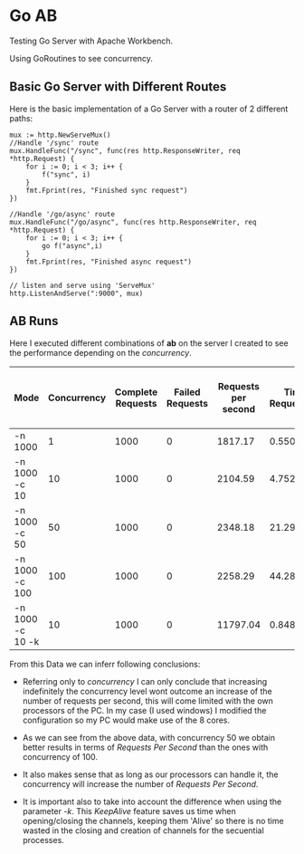 # Go AB

Testing Go Server with Apache Workbench.

Using GoRoutines to see concurrency.

## Basic Go Server with Different Routes

Here is the basic implementation of a Go Server with a router of 2 different paths:

    mux := http.NewServeMux()
    //Handle '/sync' route
    mux.HandleFunc("/sync", func(res http.ResponseWriter, req *http.Request) {
    	for i := 0; i < 3; i++ {
    		f("sync", i)
    	}
    	fmt.Fprint(res, "Finished sync request")
    })

    //Handle '/go/async' route
    mux.HandleFunc("/go/async", func(res http.ResponseWriter, req *http.Request) {
    	for i := 0; i < 3; i++ {
    		go f("async",i)
    	}
    	fmt.Fprint(res, "Finished async request")
    })

    // listen and serve using 'ServeMux'
    http.ListenAndServe(":9000", mux)

## AB Runs

Here I executed different combinations of **ab** on the server I created to see the performance depending on the _concurrency_.

| Mode             | Concurrency | Complete Requests | Failed Requests | Requests per second | Time per Request(mean) | TPR (mean, across all concurrent requests) |
| ---------------- | ----------- | ----------------- | --------------- | ------------------- | ---------------------- | ------------------------------------------ |
| -n 1000          | 1           | 1000              | 0               | 1817.17             | 0.550                  | 0.550                                      |
| -n 1000 -c 10    | 10          | 1000              | 0               | 2104.59             | 4.752                  | 0.475                                      |
| -n 1000 -c 50    | 50          | 1000              | 0               | 2348.18             | 21.293                 | 0.426                                      |
| -n 1000 -c 100   | 100         | 1000              | 0               | 2258.29             | 44.281                 | 0.443                                      |
| -n 1000 -c 10 -k | 10          | 1000              | 0               | 11797.04            | 0.848                  | 0.085                                      |

From this Data we can inferr following conclusions:

- Referring only to _concurrency_ I can only conclude that increasing indefinitely the concurrency level wont outcome an increase of the number of requests per second, this will come limited with the own processors of the PC. In my case (I used windows) I modified the configuration so my PC would make use of the 8 cores.

- As we can see from the above data, with concurrency 50 we obtain better results in terms of _Requests Per Second_ than the ones with concurrency of 100.

- It also makes sense that as long as our processors can handle it, the concurrency will increase the number of _Requests Per Second_.

- It is important also to take into account the difference when using the parameter _-k_. This _KeepAlive_ feature saves us time when opening/closing the channels, keeping them 'Alive' so there is no time wasted in the closing and creation of channels for the secuential processes.
